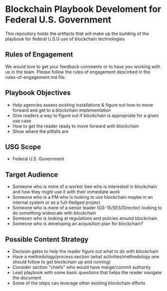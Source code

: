 # Blockchain Playbook Develoment for Federal U.S. Government

This repository holds the artifacts that will make up the building of the playbook for federal U.S.G use of blockchain technologies

## Rules of Engagement

We would love to get your feedback comments or to have you working with us in the team.
Please follow the rules of engagement descirbed in the rules-of-engagement.md file.

## Playbook Objectives

- Help agencies assess existing installations & figure out how to move forward and get to a blockchain implementation
- Give readers a way to figure out if blockchain is appropriate for a given use case
- How to get the reader ready to move forward with blockchain
- Show where the pitfalls are

## USG Scope

- Federal U.S. Government

## Target Audience

- Someone who is more of a worker bee who is interested in blockchain and how they might use it with their immediate work
- Someone who is a PM who is looking to use blockchain maybe in an internal system or as a full-fledged project
- Someone who is more of a senior leader (GS-15/SES/Director) looking to do something widescale with blockchain
- Someoen who is looking at regulations and policies around blockchain
- Someone who is developing an acquisition plan for blockchain?

## Possible Content Strategy

- Decision gates to help the reader figure out what to do with blockchain
- Have a methodology/process section (what activities/methodology one should follow to get blockchain up and running)
- Consider section "chiefs" who would have merge/commit authority
- Lead playbook with some basic questions that helps the reader navigate the document
- Some of the steps can leverage other existing blockchain efforts
